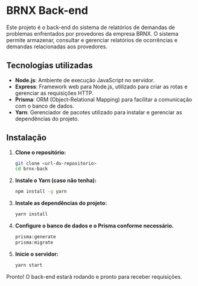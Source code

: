 # BRNX Back-end

Este projeto é o back-end do sistema de relatórios de demandas de problemas enfrentados por provedores da empresa BRNX. O sistema permite armazenar, consultar e gerenciar relatórios de ocorrências e demandas relacionadas aos provedores.

## Tecnologias utilizadas

- **Node.js**: Ambiente de execução JavaScript no servidor.
- **Express**: Framework web para Node.js, utilizado para criar as rotas e gerenciar as requisições HTTP.
- **Prisma**: ORM (Object-Relational Mapping) para facilitar a comunicação com o banco de dados.
- **Yarn**: Gerenciador de pacotes utilizado para instalar e gerenciar as dependências do projeto.

## Instalação

1. **Clone o repositório:**
   ```bash
   git clone <url-do-repositorio>
   cd brnx-back
   ```

2. **Instale o Yarn (caso não tenha):**
   ```bash
   npm install -g yarn
   ```

3. **Instale as dependências do projeto:**
   ```bash
   yarn install
   ```

4. **Configure o banco de dados e o Prisma conforme necessário.**
   ```bash
   prisma:generate
   prisma:migrate
   ```

5. **Inicie o servidor:**
   ```bash
   yarn start
   ```

Pronto! O back-end estará rodando e pronto para receber requisições.
